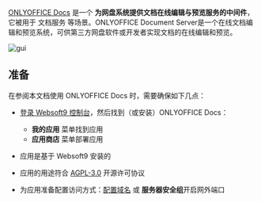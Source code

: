 [ONLYOFFICE Docs](https://www.onlyoffice.com/) 是一个 **为网盘系统提供文档在线编辑与预览服务的中间件**，它被用于 文档服务  等场景。ONLYOFFICE Document Server是一个在线文档编辑和预览系统，可供第三方网盘软件或开发者实现文档的在线编辑和预览。


![gui](https://libs.websoft9.com/Websoft9/DocsPicture/zh/onlyoffice/onlyofficedocs-gui-websoft9.png)


## 准备

在参阅本文档使用 ONLYOFFICE Docs 时，需要确保如下几点：

- [登录 Websoft9 控制台](./login-console)，然后找到（或安装）ONLYOFFICE Docs：
  - **我的应用** 菜单找到应用 
  - **应用商店** 菜单部署应用

- 应用是基于 Websoft9 安装的


- 应用的用途符合 [AGPL-3.0](https://opensource.org/licenses/AGPL-3.0) 开源许可协议


- 为应用准备配置访问方式：[配置域名](./domain-set) 或 **服务器安全组**开启网外端口